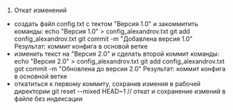 1. Откат изменений
- создать файл config.txt с тектом "Версия 1.0" и закоммитить
команды:
echo "Версия 1.0" > config_alexandrov.txt
git add config_alexandrov.txt
git commit -m "Добавлена версия 1.0"
Результат: коммит конфига в основой ветке
- изменить текст на "Версия 2.0" и сделать второй коммит
команды:
echo "Версия 2.0" > config_alexandrov.txt
git add config_alexandrov.txt
got commit -m "Обновлена до версии 2.0"
Результат: коммит конфига в основной ветке
- откатиться к первому коммиту, сохранив измения в рабочей директории
git reset --mixed HEAD~1 // откат и сохранение измений в файле без индексации

